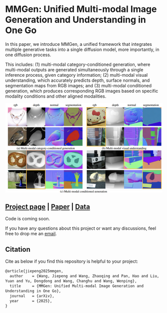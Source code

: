 # MMGen: Unified Multi-modal Image Generation and Understanding in One Go
In this paper, we introduce MMGen, a unified framework that integrates multiple generative tasks into a single diffusion model, more importantly, in one diffusion process. 

This includes: (1) multi-modal category-conditioned generation, where multi-modal outputs are generated simultaneously through a single inference process, given category information; (2) multi-modal visual understanding, which accurately predicts depth, surface normals, and segmentation maps from RGB images; and (3) multi-modal conditioned generation, which produces corresponding RGB images based on specific modality conditions and other aligned modalities.


![](./data/teaser.png)

## [Project page](https://jiepengwang.github.io/MMGen/) |  [Paper](https://arxiv.org/abs/XXX)  |  [Data](https:***)

Code is coming soon.

If you have any questions about this project or want any discussions, feel free to drop me an [email](https://jiepengwang.github.io).



## Citation

Cite as below if you find this repository is helpful to your project:

```
@article{jiepeng2025mmgen,
  author    = {Wang, Jiepeng and Wang, Zhaoqing and Pan, Hao and Liu, Yuan and Yu, Dongdong and Wang, Changhu and Wang, Wenping},
  title     = {MMGen: Unified Multi-modal Image Generation and Understanding in One Go},
  journal   = {arXiv},
  year      = {2025},
}
```